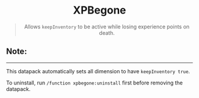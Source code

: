 <div align="center">
  
# XPBegone

> Allows `keepInventory` to be active while losing experience points on death.

</div>

## Note:

---

This datapack automatically sets all dimension to have `keepInventory true`.

To uninstall, run `/function xpbegone:uninstall` first before removing the datapack.
